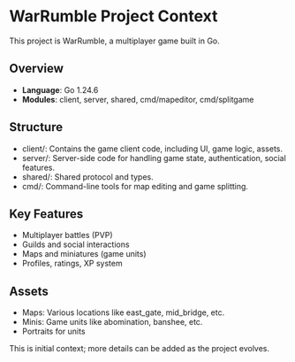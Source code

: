 # WarRumble Project Context

This project is WarRumble, a multiplayer game built in Go.

## Overview
- **Language**: Go 1.24.6
- **Modules**: client, server, shared, cmd/mapeditor, cmd/splitgame

## Structure
- client/: Contains the game client code, including UI, game logic, assets.
- server/: Server-side code for handling game state, authentication, social features.
- shared/: Shared protocol and types.
- cmd/: Command-line tools for map editing and game splitting.

## Key Features
- Multiplayer battles (PVP)
- Guilds and social interactions
- Maps and miniatures (game units)
- Profiles, ratings, XP system

## Assets
- Maps: Various locations like east_gate, mid_bridge, etc.
- Minis: Game units like abomination, banshee, etc.
- Portraits for units

This is initial context; more details can be added as the project evolves.
